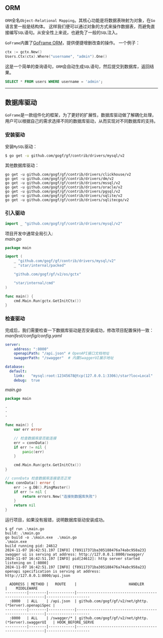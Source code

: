 ## ORM
`ORM`全名`Object-Relational Mapping`。其核心功能是将数据表映射为对象，在`Go`语言里一般是结构体。
这样我们便可以通过对象的方式来操作数据表，而避免直接编写`SQL`语句。从安全性上来说，也避免了一般的`SQL`注入。<br>

`GoFrame`内置了[GoFrame ORM](https://goframe.org/docs/core/gdb)，提供便捷增删改查的操作。 
一个例子：
```go
ctx := gctx.New()
Users.Ctx(ctx).Where("username", "admin").One()
```
这是一个简单的查询语句，`ORM`会自动生成`SQL`语句，然后提交到数据库，返回结果。
```sql
SELECT * FROM users WHERE username = 'admin';
```

---

## 数据库驱动
`GoFrame`是一款组件化的框架，为了更好的扩展性，数据库驱动做了解耦化处理，用户可以根据自己的需求选择不同的数据库驱动，从而实现对不同数据库的支持。

### 安装驱动
安装`MySQL`驱动：
```bash
$ go get -u github.com/gogf/gf/contrib/drivers/mysql/v2
```
其他数据库驱动：
```text
go get -u github.com/gogf/gf/contrib/drivers/clickhouse/v2
go get -u github.com/gogf/gf/contrib/drivers/dm/v2
go get -u github.com/gogf/gf/contrib/drivers/mssql/v2
go get -u github.com/gogf/gf/contrib/drivers/oracle/v2
go get -u github.com/gogf/gf/contrib/drivers/pgsql/v2
go get -u github.com/gogf/gf/contrib/drivers/sqlite/v2
go get -u github.com/gogf/gf/contrib/drivers/sqlitecgo/v2
```

### 引入驱动
```go
import _ "github.com/gogf/gf/contrib/drivers/mysql/v2"
```
项目开发中通常全局引入:<br>
*main.go*
```go
package main

import (
	_ "github.com/gogf/gf/contrib/drivers/mysql/v2"
	_ "star/internal/packed"

	"github.com/gogf/gf/v2/os/gctx"

	"star/internal/cmd"
)

func main() {
	cmd.Main.Run(gctx.GetInitCtx())
}
```

### 检查驱动
完成后，我们需要检查一下数据库驱动是否安装成功，修改项目配置保持一致：<br>
*manifest/config/config.yaml*
```yaml
server:
    address: ":8000"
    openapiPath: "/api.json" # OpenAPI接口文档地址
    swaggerPath: "/swagger"  # 内置SwaggerUI展示地址

database:
  default:
    link:   "mysql:root:12345678@tcp(127.0.0.1:3306)/star?loc=Local"
    debug:  true
```
*main.go*
```go
package main

·
·
·

func main() {
	var err error

	// 检查数据库是否能连接
	err = connData()
	if err != nil {
		panic(err)
	}

	cmd.Main.Run(gctx.GetInitCtx())
}

// connData 检查数据库连接是否正常
func connData() error {
	err := g.DB().PingMaster()
	if err != nil {
		return errors.New("连接到数据库失败")
	}
	return nil
}
```
运行项目，如果没有报错，说明数据库驱动安装成功。
```base
$ gf run .\main.go
build: .\main.go
go build -o .\main.exe  .\main.go
.\main.exe 
build running pid: 24612
2024-11-07 16:42:51.197 [INFO] {f89117371ba305188476a74abc958a23} swagger ui is serving at address: http://127.0.0.1:8000/swagger/
2024-11-07 16:42:51.197 [INFO] pid[24612]: http server started listening on [:8000]
2024-11-07 16:42:51.197 [INFO] {f89117371ba305188476a74abc958a23} openapi specification is serving at address: http://127.0.0.1:8000/api.json

  ADDRESS | METHOD |   ROUTE    |                        HANDLER                        |    MIDDLEWARE
----------|--------|------------|-------------------------------------------------------|--------------------
  :8000   | ALL    | /api.json  | github.com/gogf/gf/v2/net/ghttp.(*Server).openapiSpec |
----------|--------|------------|-------------------------------------------------------|--------------------
  :8000   | ALL    | /swagger/* | github.com/gogf/gf/v2/net/ghttp.(*Server).swaggerUI   | HOOK_BEFORE_SERVE
----------|--------|------------|-------------------------------------------------------|--------------------
```

